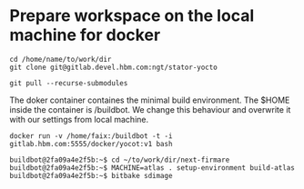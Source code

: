 # Prepare workspace on the local machine for docker

``` shell
cd /home/name/to/work/dir
git clone git@gitlab.devel.hbm.com:ngt/stator-yocto
```

``` shell
git pull --recurse-submodules
```

The doker container containes the minimal build environment. The $HOME
inside the container is /buildbot. We change this behaviour and
overwrite it with our settings from local machine.

``` shell
docker run -v /home/faix:/buildbot -t -i gitlab.hbm.com:5555/docker/yocot:v1 bash
```

``` shell
buildbot@2fa09a4e2f5b:~$ cd ~/to/work/dir/next-firmare
buildbot@2fa09a4e2f5b:~$ MACHINE=atlas . setup-environment build-atlas
buildbot@2fa09a4e2f5b:~$ bitbake sdimage
```
